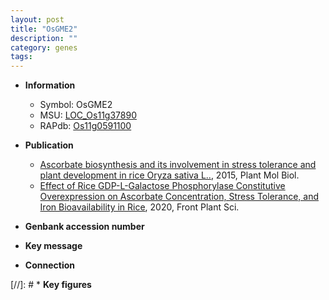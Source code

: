 ```yaml
---
layout: post
title: "OsGME2"
description: ""
category: genes
tags: 
---
```


* **Information**  
    + Symbol: OsGME2  
    + MSU: [LOC_Os11g37890](http://rice.plantbiology.msu.edu/cgi-bin/ORF_infopage.cgi?orf=LOC_Os11g37890)  
    + RAPdb: [Os11g0591100](http://rapdb.dna.affrc.go.jp/viewer/gbrowse_details/irgsp1?name=Os11g0591100)  

* **Publication**  
    + [Ascorbate biosynthesis and its involvement in stress tolerance and plant development in rice Oryza sativa L..](http://www.ncbi.nlm.nih.gov/pubmed?term=Ascorbate+biosynthesis+and+its+involvement+in+stress+tolerance+and+plant+development+in+rice+Oryza+sativa+L..%5BTitle%5D), 2015, Plant Mol Biol.
    + [Effect of Rice GDP-L-Galactose Phosphorylase Constitutive Overexpression on Ascorbate Concentration, Stress Tolerance, and Iron Bioavailability in Rice](http://www.ncbi.nlm.nih.gov/pubmed?term=Effect+of+Rice+GDP-L-Galactose+Phosphorylase+Constitutive+Overexpression+on+Ascorbate+Concentration,+Stress+Tolerance,+and+Iron+Bioavailability+in+Rice%5BTitle%5D), 2020, Front Plant Sci.

* **Genbank accession number**  

* **Key message**  

* **Connection**  

[//]: # * **Key figures**  


